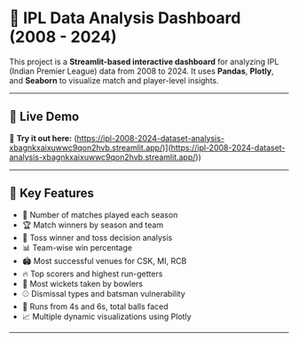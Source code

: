 # 🏏 IPL Data Analysis Dashboard (2008 - 2024)

This project is a **Streamlit-based interactive dashboard** for analyzing IPL (Indian Premier League) data from 2008 to 2024. It uses **Pandas**, **Plotly**, and **Seaborn** to visualize match and player-level insights.

---
## 🚀 Live Demo

🎯 **Try it out here:** (https://ipl-2008-2024-dataset-analysis-xbagnkxaixuwwc9qon2hvb.streamlit.app/)](https://ipl-2008-2024-dataset-analysis-xbagnkxaixuwwc9qon2hvb.streamlit.app/))

---
## 📌 Key Features

- 📅 Number of matches played each season  
- 🏆 Match winners by season and team  
- 🎯 Toss winner and toss decision analysis  
- 📊 Team-wise win percentage  
- 🏟️ Most successful venues for CSK, MI, RCB  
- 🔥 Top scorers and highest run-getters  
- 🎯 Most wickets taken by bowlers  
- ⚾ Dismissal types and batsman vulnerability  
- 🚀 Runs from 4s and 6s, total balls faced  
- 📈 Multiple dynamic visualizations using Plotly

---
